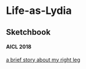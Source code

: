 # Life-as-Lydia
## Sketchbook

#### AICL 2018
[a brief story about my right leg](https://github.com/TrulyLydiaEsque/Life-as-Lydia/blob/master/Leg.md)

